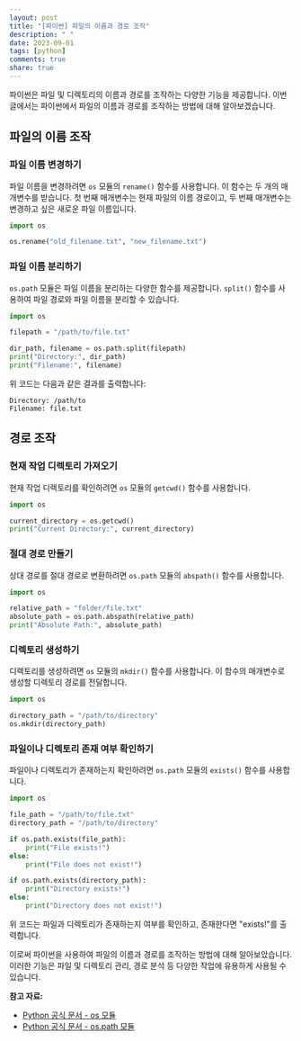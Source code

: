 ```yaml
---
layout: post
title: "[파이썬] 파일의 이름과 경로 조작"
description: " "
date: 2023-09-01
tags: [python]
comments: true
share: true
---
```


파이썬은 파일 및 디렉토리의 이름과 경로를 조작하는 다양한 기능을 제공합니다. 이번 글에서는 파이썬에서 파일의 이름과 경로를 조작하는 방법에 대해 알아보겠습니다.

## 파일의 이름 조작

### 파일 이름 변경하기

파일 이름을 변경하려면 `os` 모듈의 `rename()` 함수를 사용합니다. 이 함수는 두 개의 매개변수를 받습니다. 첫 번째 매개변수는 현재 파일의 이름 경로이고, 두 번째 매개변수는 변경하고 싶은 새로운 파일 이름입니다.

```python
import os

os.rename("old_filename.txt", "new_filename.txt")
```

### 파일 이름 분리하기

`os.path` 모듈은 파일 이름을 분리하는 다양한 함수를 제공합니다. `split()` 함수를 사용하여 파일 경로와 파일 이름을 분리할 수 있습니다.

```python
import os

filepath = "/path/to/file.txt"

dir_path, filename = os.path.split(filepath)
print("Directory:", dir_path)
print("Filename:", filename)
```

위 코드는 다음과 같은 결과를 출력합니다:

```
Directory: /path/to
Filename: file.txt
```

## 경로 조작

### 현재 작업 디렉토리 가져오기

현재 작업 디렉토리를 확인하려면 `os` 모듈의 `getcwd()` 함수를 사용합니다.

```python
import os

current_directory = os.getcwd()
print("Current Directory:", current_directory)
```

### 절대 경로 만들기

상대 경로를 절대 경로로 변환하려면 `os.path` 모듈의 `abspath()` 함수를 사용합니다.

```python
import os

relative_path = "folder/file.txt"
absolute_path = os.path.abspath(relative_path)
print("Absolute Path:", absolute_path)
```

### 디렉토리 생성하기

디렉토리를 생성하려면 `os` 모듈의 `mkdir()` 함수를 사용합니다. 이 함수의 매개변수로 생성할 디렉토리 경로를 전달합니다.

```python
import os

directory_path = "/path/to/directory"
os.mkdir(directory_path)
```

### 파일이나 디렉토리 존재 여부 확인하기

파일이나 디렉토리가 존재하는지 확인하려면 `os.path` 모듈의 `exists()` 함수를 사용합니다.

```python
import os

file_path = "/path/to/file.txt"
directory_path = "/path/to/directory"

if os.path.exists(file_path):
    print("File exists!")
else:
    print("File does not exist!")

if os.path.exists(directory_path):
    print("Directory exists!")
else:
    print("Directory does not exist!")
```

위 코드는 파일과 디렉토리가 존재하는지 여부를 확인하고, 존재한다면 "exists!"를 출력합니다.

이로써 파이썬을 사용하여 파일의 이름과 경로를 조작하는 방법에 대해 알아보았습니다. 이러한 기능은 파일 및 디렉토리 관리, 경로 분석 등 다양한 작업에 유용하게 사용될 수 있습니다.

**참고 자료:**
- [Python 공식 문서 - os 모듈](https://docs.python.org/3/library/os.html)
- [Python 공식 문서 - os.path 모듈](https://docs.python.org/3/library/os.path.html)